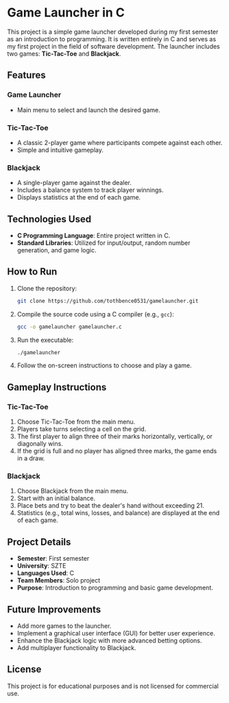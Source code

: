 # Game Launcher in C

This project is a simple game launcher developed during my first semester as an introduction to programming. It is written entirely in C and serves as my first project in the field of software development. The launcher includes two games: **Tic-Tac-Toe** and **Blackjack**.

## Features

### Game Launcher

- Main menu to select and launch the desired game.

### Tic-Tac-Toe

- A classic 2-player game where participants compete against each other.
- Simple and intuitive gameplay.

### Blackjack

- A single-player game against the dealer.
- Includes a balance system to track player winnings.
- Displays statistics at the end of each game.

## Technologies Used

- **C Programming Language**: Entire project written in C.
- **Standard Libraries**: Utilized for input/output, random number generation, and game logic.

## How to Run

1. Clone the repository:

   ```bash
   git clone https://github.com/tothbence0531/gamelauncher.git
   ```

2. Compile the source code using a C compiler (e.g., `gcc`):

   ```bash
   gcc -o gamelauncher gamelauncher.c
   ```

3. Run the executable:

   ```bash
   ./gamelauncher
   ```

4. Follow the on-screen instructions to choose and play a game.

## Gameplay Instructions

### Tic-Tac-Toe

1. Choose Tic-Tac-Toe from the main menu.
2. Players take turns selecting a cell on the grid.
3. The first player to align three of their marks horizontally, vertically, or diagonally wins.
4. If the grid is full and no player has aligned three marks, the game ends in a draw.

### Blackjack

1. Choose Blackjack from the main menu.
2. Start with an initial balance.
3. Place bets and try to beat the dealer's hand without exceeding 21.
4. Statistics (e.g., total wins, losses, and balance) are displayed at the end of each game.

## Project Details

- **Semester**: First semester
- **University**: SZTE
- **Languages Used**: C
- **Team Members**: Solo project
- **Purpose**: Introduction to programming and basic game development.

## Future Improvements

- Add more games to the launcher.
- Implement a graphical user interface (GUI) for better user experience.
- Enhance the Blackjack logic with more advanced betting options.
- Add multiplayer functionality to Blackjack.

## License

This project is for educational purposes and is not licensed for commercial use.
